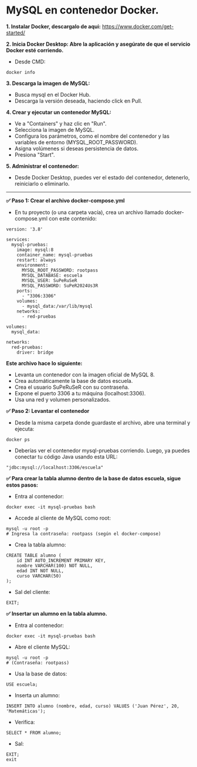 # MySQL en contenedor Docker.
**1. Instalar Docker, descargalo de aqui:** https://www.docker.com/get-started/

**2. Inicia Docker Desktop: Abre la aplicación y asegúrate de que el servicio Docker esté corriendo.**
- Desde CMD:
```
docker info
```
**3. Descarga la imagen de MySQL:**
- Busca mysql en el Docker Hub.
- Descarga la versión deseada, haciendo click en Pull.

**4. Crear y ejecutar un contenedor MySQL:**
- Ve a "Containers" y haz clic en "Run".
- Selecciona la imagen de MySQL.
- Configura los parámetros, como el nombre del contenedor y las variables de entorno (MYSQL_ROOT_PASSWORD).
- Asigna volúmenes si deseas persistencia de datos.
- Presiona "Start".

**5. Administrar el contenedor:**
- Desde Docker Desktop, puedes ver el estado del contenedor, detenerlo, reiniciarlo o eliminarlo.
___
**✅ Paso 1: Crear el archivo docker-compose.yml**
- En tu proyecto (o una carpeta vacía), crea un archivo llamado docker-compose.yml con este contenido:
```
version: '3.8'

services:
  mysql-pruebas:
    image: mysql:8
    container_name: mysql-pruebas
    restart: always
    environment:
      MYSQL_ROOT_PASSWORD: rootpass
      MYSQL_DATABASE: escuela
      MYSQL_USER: SuPeRuSeR
      MYSQL_PASSWORD: SuPeR2024Us3R
    ports:
      - "3306:3306"
    volumes:
      - mysql_data:/var/lib/mysql
    networks:
      - red-pruebas

volumes:
  mysql_data:

networks:
  red-pruebas:
    driver: bridge
```
**Este archivo hace lo siguiente:**
- Levanta un contenedor con la imagen oficial de MySQL 8.
- Crea automáticamente la base de datos escuela.
- Crea el usuario SuPeRuSeR con su contraseña.
- Expone el puerto 3306 a tu máquina (localhost:3306).
- Usa una red y volumen personalizados.

**✅ Paso 2: Levantar el contenedor**
- Desde la misma carpeta donde guardaste el archivo, abre una terminal y ejecuta:
```
docker ps
```
- Deberías ver el contenedor mysql-pruebas corriendo. Luego, ya puedes conectar tu código Java usando esta URL:
```
"jdbc:mysql://localhost:3306/escuela"
```

**✅ Para crear la tabla alumno dentro de la base de datos escuela, sigue estos pasos:**
- Entra al contenedor:
```
docker exec -it mysql-pruebas bash
```
- Accede al cliente de MySQL como root:
```
mysql -u root -p
# Ingresa la contraseña: rootpass (según el docker-compose)
```
- Crea la tabla alumno:
```
CREATE TABLE alumno (
    id INT AUTO_INCREMENT PRIMARY KEY,
    nombre VARCHAR(100) NOT NULL,
    edad INT NOT NULL,
    curso VARCHAR(50)
);
```
- Sal del cliente:
```
EXIT;
```

**✅ Insertar un alumno en la tabla alumno.**
- Entra al contenedor:
```
docker exec -it mysql-pruebas bash
```
- Abre el cliente MySQL:
```
mysql -u root -p
# (Contraseña: rootpass)
```
- Usa la base de datos:
```
USE escuela;
```
- Inserta un alumno:
```
INSERT INTO alumno (nombre, edad, curso) VALUES ('Juan Pérez', 20, 'Matemáticas');
```
- Verifica:
```
SELECT * FROM alumno;
```
- Sal:
```
EXIT;
exit
```




